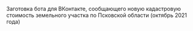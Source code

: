 Заготовка бота для ВКонтакте, сообщающего новую кадастровую стоимость земельного участка по Псковской области (октябрь 2021 года)
